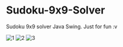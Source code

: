 # Sudoku-9x9-Solver
Sudoku 9x9 solver Java Swing. Just for fun :v

![1](https://i.ibb.co/pz3r0Kk/image.png)
![2](https://i.ibb.co/2gPw8dZ/image.png)
![3](https://i.ibb.co/z8mLLwp/image.png)
